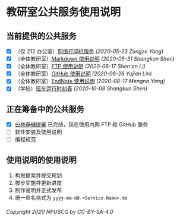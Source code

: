 # 教研室公共服务使用说明

## 当前提供的公共服务

* [x] （仅 212 办公室）[网络打印机服务](https://npuscg.github.io/Manuals/2020-05-23-Printer-DMZ.html) *(2020-05-23 Zongze Yang)*
* [x] （全体教研室）[Markdown 使用说明](https://npuscg.github.io/Manuals/2020-05-31-Markdown-Manual.html) *(2020-05-31 Shangkun Shen)*
* [x] （全体教研室）[FTP 使用说明](https://npuscg.github.io/Manuals/2020-06-17-FTP-Manual.html) *(2020-06-17 Shen'an Li)*
* [x] （全体教研室）[GitHub 使用说明](https://npuscg.github.io/Manuals/2020-06-26-GitHub-Manual.html) *(2020-06-26 Yujian Lin)*
* [x] （全体教研室）[EndNote 使用说明](https://npuscg.github.io/Manuals/2020-08-17-EndNote-Manual.html) *(2020-08-17 Mengna Yang)*
* [x] （学校）[班车运行时刻表](https://npuscg.github.io/Manuals/2020-10-08-School-Bus-Schedule.html) *(2020-10-08 Shangkun Shen)*

## 正在筹备中的公共服务

* [x] <del>[公共存储提案](proposals/2020-03-02-Shared-Storage.md)</del> 已完结，现在使用内网 FTP 和 GitHub 服务
* [ ] 软件安装及使用说明
* [ ] 编程规范

## 使用说明的使用说明

1. 构思提案并提交规划
2. 按步实施并更新进度
3. 制作说明并正式发布
4. 统一命名格式为 `yyyy-mm-dd-<Service-Name>.md`

###### Copyright 2020 NPUSCG by CC-BY-SA-4.0
